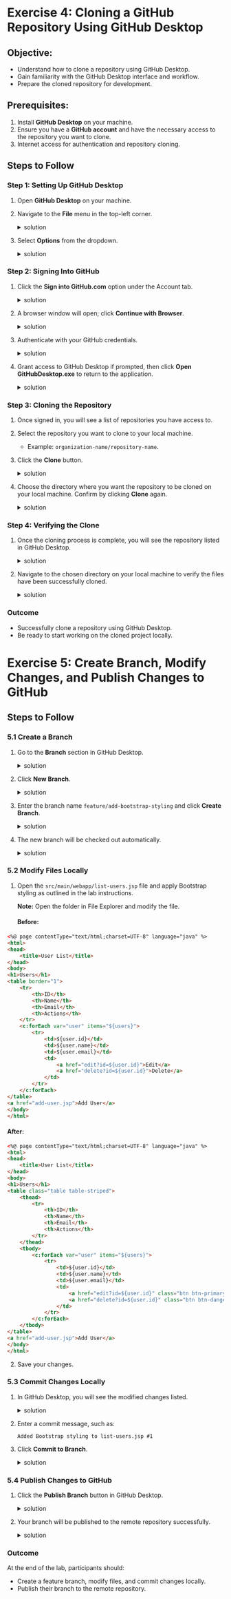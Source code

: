 # Exercise 4: Cloning a GitHub Repository Using GitHub Desktop

## **Objective**:
- Understand how to clone a repository using GitHub Desktop.
- Gain familiarity with the GitHub Desktop interface and workflow.
- Prepare the cloned repository for development.

## **Prerequisites**:
1. Install **GitHub Desktop** on your machine.
2. Ensure you have a **GitHub account** and have the necessary access to the repository you want to clone.
3. Internet access for authentication and repository cloning.

## Steps to Follow

### **Step 1: Setting Up GitHub Desktop**
1. Open **GitHub Desktop** on your machine.
2. Navigate to the **File** menu in the top-left corner.
   
   <details> <summary>solution</summary>

   ![image](https://github.com/user-attachments/assets/6e475ca3-3b2d-47b6-8213-510291607e2a)

    </details>

3. Select **Options** from the dropdown.

     <details> <summary>solution</summary>

      ![image](https://github.com/user-attachments/assets/2a9a6852-19a6-4eeb-84c7-106cd2fc1af6)

    </details>

### **Step 2: Signing Into GitHub**
1. Click the **Sign into GitHub.com** option under the Account tab.

   <details> <summary>solution</summary>

     ![image](https://github.com/user-attachments/assets/e55d36da-0121-406c-a52a-afb3ef152758)

   </details>
    
2. A browser window will open; click **Continue with Browser**.

    <details> <summary>solution</summary>

     ![image](https://github.com/user-attachments/assets/c03e9bbe-21d0-4974-bf81-1001ce633f19)

   </details>
   
3. Authenticate with your GitHub credentials.

   <details> <summary>solution</summary>

    ![image](https://github.com/user-attachments/assets/19d87bdb-ce06-492b-bf2d-d1b9f85e26f3)

   </details>
   
4. Grant access to GitHub Desktop if prompted, then click **Open GitHubDesktop.exe** to return to the application.

   <details> <summary>solution</summary>

    ![image](https://github.com/user-attachments/assets/11d5dfc8-8bc3-4e7b-b00e-734041133018)

   </details>

### **Step 3: Cloning the Repository**
1. Once signed in, you will see a list of repositories you have access to.
2. Select the repository you want to clone to your local machine.
   - Example: `organization-name/repository-name`.
3. Click the **Clone** button. 

    <details> <summary>solution</summary>
       
   ![image](https://github.com/user-attachments/assets/8a1bf14e-26d6-438c-8187-497c726ad859)

    </details>

4. Choose the directory where you want the repository to be cloned on your local machine. Confirm by clicking **Clone** again.
   
   <details> <summary>solution</summary>

   ![image](https://github.com/user-attachments/assets/d107ddff-40a8-491e-ae78-952e22f232d8)

    </details>

### **Step 4: Verifying the Clone**
1. Once the cloning process is complete, you will see the repository listed in GitHub Desktop.

   <details> <summary>solution</summary>
      
   ![image](https://github.com/user-attachments/assets/97eda0fa-232f-4aac-b738-86d93892cfa2)

   </details>

2. Navigate to the chosen directory on your local machine to verify the files have been successfully cloned.

   <details> <summary>solution</summary>
      
   ![image](https://github.com/user-attachments/assets/4bdb750a-859f-4cd3-9696-8c7cd6c5ad99)

   </details>

### Outcome

- Successfully clone a repository using GitHub Desktop.
- Be ready to start working on the cloned project locally.


# Exercise 5: Create Branch, Modify Changes, and Publish Changes to GitHub

## Steps to Follow

### 5.1 Create a Branch
1. Go to the **Branch** section in GitHub Desktop.

   <details> <summary>solution</summary>

   ![image](https://github.com/user-attachments/assets/a7b94bda-79af-4b8e-aff3-b0ece04bcb7c)

    </details>
    
2. Click **New Branch**.

   <details> <summary>solution</summary>

     ![image](https://github.com/user-attachments/assets/0d380ef6-7b59-4b58-b44d-d18b00bb59fc)

    </details>

   
3. Enter the branch name `feature/add-bootstrap-styling` and click **Create Branch**.

   <details> <summary>solution</summary>

     ![image](https://github.com/user-attachments/assets/251f9b70-aaaa-4760-aa78-a1c6dd0aaf23)

    </details>
   
4. The new branch will be checked out automatically.

   <details> <summary>solution</summary>

    ![image](https://github.com/user-attachments/assets/267c8175-8317-4ae9-ace7-4081e365fbf0)

    </details>

### 5.2 Modify Files Locally
1. Open the `src/main/webapp/list-users.jsp` file and apply Bootstrap styling as outlined in the lab instructions.

   **Note:** Open the folder in File Explorer and modify the file.

   #### Before:
```html
<%@ page contentType="text/html;charset=UTF-8" language="java" %>
<html>
<head>
    <title>User List</title>
</head>
<body>
<h1>Users</h1>
<table border="1">
    <tr>
        <th>ID</th>
        <th>Name</th>
        <th>Email</th>
        <th>Actions</th>
    </tr>
    <c:forEach var="user" items="${users}">
        <tr>
            <td>${user.id}</td>
            <td>${user.name}</td>
            <td>${user.email}</td>
            <td>
                <a href="edit?id=${user.id}">Edit</a>
                <a href="delete?id=${user.id}">Delete</a>
            </td>
        </tr>
    </c:forEach>
</table>
<a href="add-user.jsp">Add User</a>
</body>
</html>
```

#### After:
```html
<%@ page contentType="text/html;charset=UTF-8" language="java" %>
<html>
<head>
    <title>User List</title>
</head>
<body>
<h1>Users</h1>
<table class="table table-striped">
    <thead>
        <tr>
            <th>ID</th>
            <th>Name</th>
            <th>Email</th>
            <th>Actions</th>
        </tr>
    </thead>
    <tbody>
        <c:forEach var="user" items="${users}">
            <tr>
                <td>${user.id}</td>
                <td>${user.name}</td>
                <td>${user.email}</td>
                <td>
                    <a href="edit?id=${user.id}" class="btn btn-primary">Edit</a>
                    <a href="delete?id=${user.id}" class="btn btn-danger">Delete</a>
                </td>
            </tr>
        </c:forEach>
    </tbody>
</table>
<a href="add-user.jsp">Add User</a>
</body>
</html>
```
2. Save your changes.

### 5.3 Commit Changes Locally
1. In GitHub Desktop, you will see the modified changes listed.

     <details> <summary>solution</summary>

   ![image](https://github.com/user-attachments/assets/fe5af72a-346b-4d8f-9a0e-1c5ea7031295)

    </details>
   
2. Enter a commit message, such as:
   ```
   Added Bootstrap styling to list-users.jsp #1
   ```
3. Click **Commit to Branch**.

   <details> <summary>solution</summary>
     
   ![image](https://github.com/user-attachments/assets/730ffafa-f03d-4b3b-9d37-0cf1856946d6)

   </details>

### 5.4 Publish Changes to GitHub
1. Click the **Publish Branch** button in GitHub Desktop.

   <details> <summary>solution</summary>

    ![image](https://github.com/user-attachments/assets/4dc49aed-578a-4d21-bb70-18e04f69e477)

   </details>
1. Your branch will be published to the remote repository successfully.

   <details> <summary>solution</summary>

      ![image](https://github.com/user-attachments/assets/b19e94cf-8e7c-4e8b-b411-8017f2210eda)
   

   </details>


### Outcome

At the end of the lab, participants should:

- Create a feature branch, modify files, and commit changes locally.
- Publish their branch to the remote repository.
